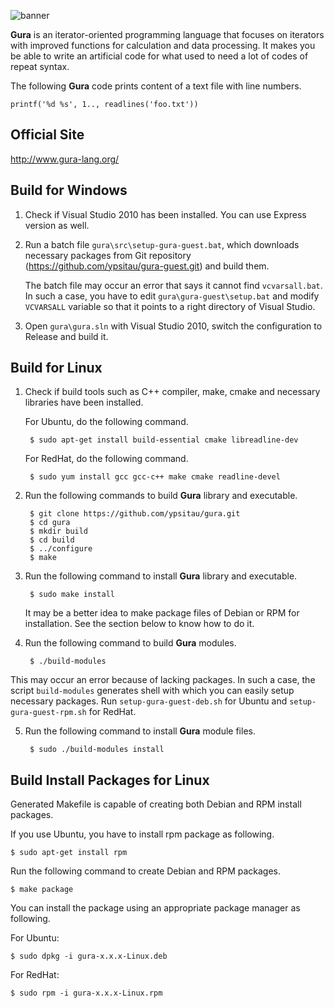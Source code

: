 ![banner](http://www.gura-lang.org/images/banner.png)

**Gura** is an iterator-oriented programming language that focuses on iterators
with improved functions for calculation and data processing.
It makes you be able to write an artificial code
for what used to need a lot of codes of repeat syntax.

The following **Gura** code prints content of a text file with line numbers.

    printf('%d %s', 1.., readlines('foo.txt'))

Official Site
-------------
http://www.gura-lang.org/


Build for Windows
-----------------
1. Check if Visual Studio 2010 has been installed. You can use Express version as well.

2. Run a batch file `gura\src\setup-gura-guest.bat`, which downloads necessary packages
   from Git repository (https://github.com/ypsitau/gura-guest.git) and build them.

   The batch file may occur an error that says it cannot find `vcvarsall.bat`.
   In such a case, you have to edit `gura\gura-guest\setup.bat`
   and modify `VCVARSALL` variable so that it points to a right directory of Visual Studio.

3. Open `gura\gura.sln` with Visual Studio 2010, switch the configuration to Release
   and build it.


Build for Linux
-----------------
1. Check if build tools such as C++ compiler, make, cmake and necessary libraries
   have been installed.

   For Ubuntu, do the following command.

        $ sudo apt-get install build-essential cmake libreadline-dev

   For RedHat, do the following command.

        $ sudo yum install gcc gcc-c++ make cmake readline-devel

2. Run the following commands to build **Gura** library and executable.

        $ git clone https://github.com/ypsitau/gura.git
        $ cd gura
        $ mkdir build
        $ cd build
        $ ../configure
        $ make

3. Run the following command to install **Gura** library and executable.

        $ sudo make install

   It may be a better idea to make package files of Debian or RPM for installation.
   See the section below to know how to do it.

4. Run the following command to build **Gura** modules.

        $ ./build-modules

  This may occur an error because of lacking packages.
  In such a case, the script `build-modules` generates shell
  with which you can easily setup necessary packages.
  Run `setup-gura-guest-deb.sh` for Ubuntu and `setup-gura-guest-rpm.sh` for RedHat.

5. Run the following command to install **Gura** module files.

        $ sudo ./build-modules install


Build Install Packages for Linux
--------------------------------
Generated Makefile is capable of creating both Debian and RPM install packages.

If you use Ubuntu, you have to install rpm package as following.

    $ sudo apt-get install rpm

Run the following command to create Debian and RPM packages.

    $ make package

You can install the package using an appropriate package manager as following.

For Ubuntu:

    $ sudo dpkg -i gura-x.x.x-Linux.deb

For RedHat:

    $ sudo rpm -i gura-x.x.x-Linux.rpm
